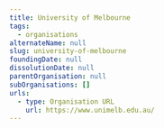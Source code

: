 ```yaml
---
title: University of Melbourne
tags:
  - organisations
alternateName: null
slug: university-of-melbourne
foundingDate: null
dissolutionDate: null
parentOrganisation: null
subOrganisations: []
urls:
  - type: Organisation URL
    url: https://www.unimelb.edu.au/
---
```

